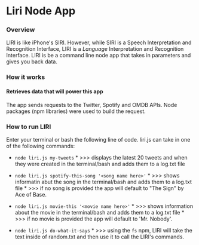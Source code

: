 # Liri Node App

### Overview

LIRI is like iPhone's SIRI. However, while SIRI is a Speech Interpretation and Recognition Interface, LIRI is a _Language_ Interpretation and Recognition Interface. LIRI is be a command line node app that takes in parameters and gives you back data.


### How it works
#### Retrieves data that will power this app

The app sends requests to the Twitter, Spotify and OMDB APIs. Node packages (npm libraries) were used to build the request.

### How to run LIRI

Enter your terminal or bash the following line of code. liri.js can take in one of the following commands:

   * `node liri.js my-tweets` 
   	* >>> displays the latest 20 tweets and when they were created in the terminal/bash and adds them to a log.txt file

   * `node liri.js spotify-this-song '<song name here>'`
  	* >>> shows informatin abut the song in the terminal/bash and adds them to a log.txt file
   	* >>> if no song is provided the app will default to "The Sign" by Ace of Base.

   * `node liri.js movie-this '<movie name here>'`
	* >>> shows information about the movie in the terminal/bash and adds them to a log.txt file
	* >>> if no movie is provided the app will default to 'Mr. Nobody'.

   * `node liri.js do-what-it-says`
   	* >>> using the `fs` npm, LIRI will take the text inside of random.txt and then use it to call the LIRI's commands.





